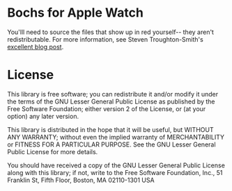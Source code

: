 # Bochs for Apple Watch

You'lll need to source the files that show up in red yourself-- they aren't redistributable.  For more information, see Steven Troughton-Smith's [excellent blog post](http://blog.steventroughtonsmith.com/post/128957959685/native-uikit-apps-on-apple-watch).  

# License

  This library is free software; you can redistribute it and/or
  modify it under the terms of the GNU Lesser General Public
  License as published by the Free Software Foundation; either
  version 2 of the License, or (at your option) any later version.

  This library is distributed in the hope that it will be useful,
  but WITHOUT ANY WARRANTY; without even the implied warranty of
  MERCHANTABILITY or FITNESS FOR A PARTICULAR PURPOSE.  See the GNU
  Lesser General Public License for more details.

  You should have received a copy of the GNU Lesser General Public
  License along with this library; if not, write to the Free Software
  Foundation, Inc., 51 Franklin St, Fifth Floor, Boston, MA  02110-1301 USA